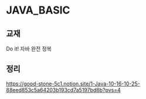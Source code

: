 # JAVA_BASIC

## 교재 
Do it! 자바 완전 정복

## 정리
https://good-stone-5c1.notion.site/1-Java-10-16-10-25-88eed853c5a64203b193cd7a5197bd8b?pvs=4
